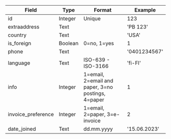 | Field              | Type    | Format             | Example      |
|--------------------|---------|--------------------|--------------|
| id                 | Integer | Unique             | 123          |
| extraaddress       | Text    |                    | 'PB 123'     |
| country            | Text    |                    | 'USA'        |
| is_foreign         | Boolean | 0=no, 1=yes        | 1            |
| phone              | Text    |                    | '0401234567' |
| language           | Text    | ISO-639 - ISO-3166 | 'fi-FI'      |
| info               | Integer | 1=email, 2=email and paper, 3=no postings, 4=paper | 1 |
| invoice_preference | Integer | 1=email, 2=paper, 3=e-invoice   | 2 |
| date_joined        | Text    | dd.mm.yyyy         | '15.06.2023' |
